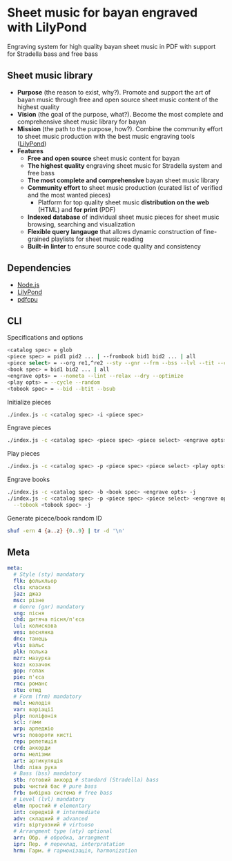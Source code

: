 # Sheet music for bayan engraved with LilyPond

Engraving system for high quality bayan sheet music in PDF with support for
Stradella bass and free bass

## Sheet music library

- **Purpose** (the reason to exist, why?). Promote and support the art of bayan
  music through free and open source sheet music content of the highest quality
- **Vision** (the goal of the purpose, what?). Become the most complete and
  comprehensive sheet music library for bayan
- **Mission** (the path to the purpose, how?). Combine the community effort to
  sheet music production with the best music engraving tools
  ([LilyPond](https://lilypond.org/))
- **Features**
    - **Free and open source** sheet music content for bayan
    - **The highest quality** engraving sheet music for Stradella system and
      free bass
    - **The most complete and comprehensive** bayan sheet music library
    - **Community effort** to sheet music production (curated list of verified
      and the most wanted pieces)
      - Platform for top quality sheet music **distribution on the web** (HTML)
      and **for print** (PDF)
    - **Indexed database** of individual sheet music pieces for sheet music
      browsing, searching and visualization
    - **Flexible query langauge** that allows dynamic construction of
      fine-grained playlists for sheet music reading
    - **Built-in linter** to ensure source code quality and consistency

## Dependencies

- [Node.js](https://nodejs.org/)
- [LilyPond](https://lilypond.org/)
- [pdfcpu](https://pdfcpu.io/)

## CLI

Specifications and options
```bash
<catalog spec> = glob
<piece spec> = pid1 pid2 ... | --frombook bid1 bid2 ... | all
<piece select> = --org re1,^re2 --sty --gnr --frm --bss --lvl --tit --com --arr
<book spec> = bid1 bid2 ... | all
<engrave opts> = --nometa --lint --relax --dry --optimize
<play opts> = --cycle --random
<tobook spec> = --bid --btit --bsub
```

Initialize pieces

```bash
./index.js -c <catalog spec> -i <piece spec>
```

Engrave pieces

```bash
./index.js -c <catalog spec> <piece spec> <piece select> <engrave opts> -j
```

Play pieces

```bash
./index.js -c <catalog spec> -p <piece spec> <piece select> <play opts> --dry
```

Engrave books

```bash
./index.js -c <catalog spec> -b <book spec> <engrave opts> -j
./index.js -c <catalog spec> -p <piece spec> <piece select> <engrave opts> \
  --tobook <tobook spec> -j
```

Generate picece/book random ID

``` bash
shuf -ern 4 {a..z} {0..9} | tr -d '\n'
```

## Meta

``` yaml
meta:
  # Style (sty) mandatory
  flk: фолькльор
  cls: класика
  jaz: джаз
  msc: різне
  # Genre (gnr) mandatory
  sng: пісня
  chd: дитяча пісня/п'єса
  lul: колискова
  ves: веснянка
  dnc: танець
  vls: вальс
  plk: полька
  mzr: мазурка
  koz: козачок
  gop: гопак
  pie: п'єса
  rmc: романс
  stu: етюд
  # Form (frm) mandatory
  mel: мелодія
  var: варіації
  plp: поліфонія
  scl: гами
  arp: арпеджіо
  wrs: повороти кисті
  rep: репетиція
  crd: аккорди
  orn: мелізми
  art: артикуляція
  lhd: ліва рука
  # Bass (bss) mandatory
  stb: готовий аккорд # standard (Stradella) bass
  pub: чистий бас # pure bass
  frb: вибірна система # free bass
  # Level (lvl) mandatory
  elm: простий # elementary
  int: середній # intermediate
  adv: складний # advanced
  vir: віртуозний # virtuoso
  # Arrangment type (aty) optional
  arr: Обр. # обробка, arrangment
  ipr: Пер. # переклад, interpratation
  hrm: Гарм. # гармонізація, harmonization
```
